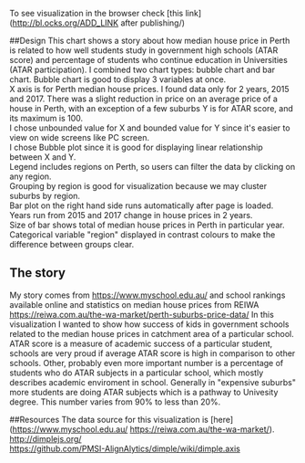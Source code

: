 To see visualization in the browser check [this link](http://bl.ocks.org/ADD_LINK after publishing/)  

##Design
This chart shows a story about how median house price in Perth is related to how well students study in government high schools (ATAR score) and percentage of students who continue education in Universities (ATAR participation).
I combined two chart types: bubble chart and bar chart. Bubble chart is good to display 3 variables at once.   
X axis is for Perth median house prices. I found data only for 2 years, 2015 and 2017.
There was a slight reduction in price on an average price of a house in Perth, with an exception of a few suburbs
Y is for ATAR score, and its maximum is 100.  
I chose unbounded value for X and bounded value for Y since it's easier to view on wide screens like PC screen.  
I chose Bubble plot since it is good for displaying linear relationship between X and Y.   
Legend includes regions on Perth, so users can filter the data by clicking on any region.  
Grouping by region is good for visualization because we may cluster suburbs by region.  
Bar plot on the right hand side runs automatically after page is loaded.  
Years run from 2015 and 2017 change in house prices in 2 years.  
Size of bar shows total of median house prices in Perth in particular year. 
Categorical variable "region" displayed in contrast colours to make the difference between groups clear.  

## The story  

My story comes from https://www.myschool.edu.au/ and school rankings available online and statistics on median house prices from REIWA https://reiwa.com.au/the-wa-market/perth-suburbs-price-data/
In this visualization I wanted to show how success of kids in government schools related to the median house prices in catchment area of a particular school.
ATAR score is a measure of academic success of a particular student, schools are very proud if average ATAR score is high in comparison to other schools. Other, probably even more important number is a percentage of students who do ATAR subjects in a particular school, which mostly describes academic enviroment in school. Generally in "expensive suburbs" more students are doing ATAR subjects which is a pathway to Univesity degree. This number varies from 90% to less than 20%.



##Resources
The data source for this visualization is [here](https://www.myschool.edu.au/
https://reiwa.com.au/the-wa-market/).  
http://dimplejs.org/  
https://github.com/PMSI-AlignAlytics/dimple/wiki/dimple.axis  